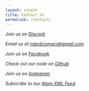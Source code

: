 ```yaml
---
layout: single
title: Contact Us
permalink: /contact/
---
```


Join us on [Discord](https://discord.gg/f8qUtzFPWZ) <i class="fab fa-fw fa-discord">

Email us at [roboticsmgci@gmail.com](mailto:roboticsmgci@gmail.com) <i class="fa fa-fw fa-envelope">

Join us on [Facebook](https://www.facebook.com/RoboticsMGCI) <i class="fab fa-fw fa-facebook">

Check out our code on [Github](https://github.com/roboticsmgci) <i class="fab fa-fw fa-github">

Join us on [Instagram](https://www.instagram.com/mgci_robotics/) <i class="fab fa-fw fa-instagram">

Subscribe to our [Atom XML Feed](https://mgcirobotics.github.io/feed.xml) <i class="fas fa-atom">